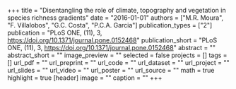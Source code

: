 +++
title = "Disentangling the role of climate, topography and vegetation in species richness gradients"
date = "2016-01-01"
authors = ["M.R. Moura", "F. Villalobos", "G.C. Costa", "P.C.A. Garcia"]
publication_types = ["2"]
publication = "PLoS ONE, (11), 3, https://doi.org/10.1371/journal.pone.0152468"
publication_short = "PLoS ONE, (11), 3, https://doi.org/10.1371/journal.pone.0152468"
abstract = ""
abstract_short = ""
image_preview = ""
selected = false
projects = []
tags = []
url_pdf = ""
url_preprint = ""
url_code = ""
url_dataset = ""
url_project = ""
url_slides = ""
url_video = ""
url_poster = ""
url_source = ""
math = true
highlight = true
[header]
image = ""
caption = ""
+++
